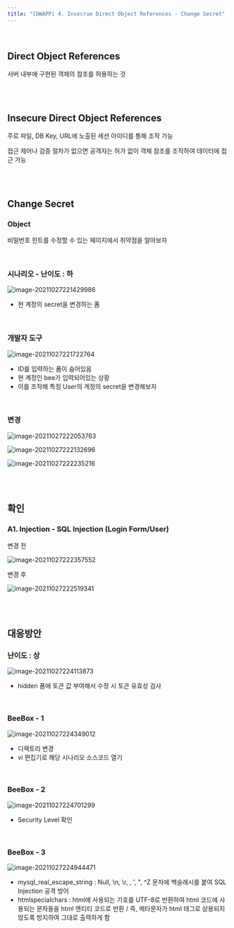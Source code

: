 ```yaml
---
title: "[bWAPP] 4. Insecrue Direct Object References - Change Secret"
---
```


<br>

## Direct Object References

서버 내부에 구현된 객체의 참조를 허용하는 것

<br>

<br>

## Insecure Direct Object References

주로 파일, DB Key, URL에 노출된 세션 아이디를 통해 조작 가능

접근 제어나 검증 절차가 없으면 공격자는 허가 없이 객체 참조를 조작하여 데이터에 접근 가능

<br>

<br>

## Change Secret

### Object

비밀번호 힌트를 수정할 수 있는 페이지에서 취약점을 알아보자

<br>

### 시나리오 - 난이도 : 하

![image-20211027221429986](https://raw.githubusercontent.com/EONION-TH3DB/image_repo/main/img/image-20211027221429986.png)

- 현 계정의 secret을 변경하는 폼

<br>

### 개발자 도구

![image-20211027221722764](https://raw.githubusercontent.com/EONION-TH3DB/image_repo/main/img/image-20211027221722764.png)

- ID를 입력하는 폼이 숨어있음
- 현 계정인 bee가 입력되어있는 상황
- 이를 조작해 특정 User의 계정의 secret을 변경해보자

<br>

### 변경

![image-20211027222053763](https://raw.githubusercontent.com/EONION-TH3DB/image_repo/main/img/image-20211027222053763.png)

![image-20211027222132696](https://raw.githubusercontent.com/EONION-TH3DB/image_repo/main/img/image-20211027222132696.png)

![image-20211027222235216](https://raw.githubusercontent.com/EONION-TH3DB/image_repo/main/img/image-20211027222235216.png)

<br>

<br>

## 확인

### A1. Injection - SQL Injection (Login Form/User)

변경 전

![image-20211027222357552](https://raw.githubusercontent.com/EONION-TH3DB/image_repo/main/img/image-20211027222357552.png)

변경 후

![image-20211027222519341](https://raw.githubusercontent.com/EONION-TH3DB/image_repo/main/img/image-20211027222519341.png)

<br>

<br>

## 대응방안

### 난이도 : 상

![image-20211027224113873](https://raw.githubusercontent.com/EONION-TH3DB/image_repo/main/img/image-20211027224113873.png)

- hidden 폼에 토큰 값 부여해서 수정 시 토큰 유효성 검사

<br>

### BeeBox - 1

![image-20211027224349012](https://raw.githubusercontent.com/EONION-TH3DB/image_repo/main/img/image-20211027224349012.png)

- 디렉토리 변경
- vi 편집기로 해당 시나리오 소스코드 열기

<br>

### BeeBox - 2

![image-20211027224701299](https://raw.githubusercontent.com/EONION-TH3DB/image_repo/main/img/image-20211027224701299.png)

- Security Level 확인

<br>

### BeeBox - 3

![image-20211027224944471](https://raw.githubusercontent.com/EONION-TH3DB/image_repo/main/img/image-20211027224944471.png)

- mysql_real_escape_string : Null, \n, \r, \, ', ", ^Z 문자에 백슬래시를 붙여 SQL Injection 공격 방어
- htmlspecialchars : html에 사용되는 기호를 UTF-8로 반환하여 html 코드에 사용되는 문자들을 html 엔티티 코드로 반환 / 즉, 메타문자가 html 태그로 상용되지 않도록 방지하여 그대로 출력하게 함
